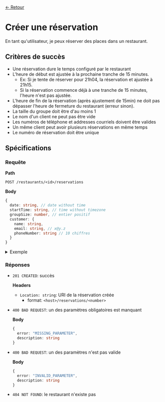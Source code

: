 [← Retour](../README.md)

# Créer une réservation

En tant qu'utilisateur, je peux réserver des places dans un restaurant.

## Critères de succès

- Une réservation dure le temps configuré par le restaurant
- L'heure de début est ajustée à la prochaine tranche de 15 minutes.
  - Ex: Si je tente de réserver pour 21h04, la réservation et ajustée à 21h15.
  - Si la réservation commence déjà à une tranche de 15 minutes, l'heure n'est pas ajustée.
- L'heure de fin de la réservation (après ajustement de 15min) ne doit pas dépasser l'heure de fermeture du restaurant (erreur sinon).
- La taille du groupe doit être d'au moins 1
- Le nom d'un client ne peut pas être vide
- Les numéros de téléphone et addresses courriels doivent être valides
- Un même client peut avoir plusieurs réservations en même temps
- Le numéro de réservation doit être unique

## Spécifications

### Requête

**Path**

`POST /restaurants/<id>/reservations`

**Body**

```ts
{
  date: string, // date without time
  startTime: string, // time without timezone
  groupSize: number, // entier positif
  customer: {
    name: string,
    email: string, // x@y.z
    phoneNumber: string // 10 chiffres
  }
}
```

<details>
<summary>Exemple</summary>

```json
{
  "date": "2025-11-16",
  "startTime": "13:15:00",
  "groupSize": 2,
  "customer": {
    "name": "John Deer",
    "email": "john.deer@gmail.com",
    "phoneNumber": "1234567890"
  }
}
```
</details>

### Réponses

- `201 CREATED`: succès

  **Headers**

  - `Location: string`: URI de la réservation créée
    - format: `<host>/reservations/<number>`

- `400 BAD REQUEST`: un des paramètres obligatoires est manquant

  **Body**

  ```ts
  {
    error: "MISSING_PARAMETER",
    description: string
  }
  ```

- `400 BAD REQUEST`: un des paramètres n'est pas valide

  **Body**

  ```ts
  {
    error: "INVALID_PARAMETER",
    description: string
  }
  ```

- `404 NOT FOUND`: le restaurant n'existe pas
